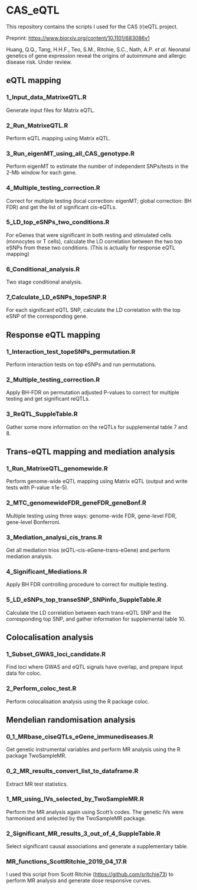 # CAS_eQTL
This repository contains the scripts I used for the CAS (r)eQTL project. 

Preprint: https://www.biorxiv.org/content/10.1101/683086v1

Huang, Q.Q., Tang, H.H.F., Teo, S.M., Ritchie, S.C., Nath, A.P. *et al*. Neonatal genetics of gene expression reveal the origins of autoimmune and allergic disease risk. Under review. 

## eQTL mapping
###	1_Input_data_MatrixeQTL.R
Generate input files for Matrix eQTL.
###	2_Run_MatrixeQTL.R
Perform eQTL mapping using Matrix eQTL.
###	3_Run_eigenMT_using_all_CAS_genotype.R
Perform eigenMT to estimate the number of independent SNPs/tests in the 2-Mb window for each gene.
###	4_Multiple_testing_correction.R
Correct for multiple testing (local correction: eigenMT; global correction: BH FDR) and get the list of significant cis-eQTLs.
###	5_LD_top_eSNPs_two_conditions.R
For eGenes that were significant in both resting and stimulated cells (monocytes or T cells), calculate the LD correlation between the two top eSNPs from these two conditions. (This is actually for response eQTL mapping)
###	6_Conditional_analysis.R
Two stage conditional analysis.
###	7_Calculate_LD_eSNPs_topeSNP.R
For each significant eQTL SNP, calculate the LD correlation with the top eSNP of the corresponding gene.

## Response eQTL mapping
###	1_Interaction_test_topeSNPs_permutation.R
Perform interaction tests on top eSNPs and run permutations.
###	2_Multiple_testing_correction.R
Apply BH-FDR on permutation adjusted P-values to correct for multiple testing and get significant reQTLs.
###	3_ReQTL_SuppleTable.R
Gather some more information on the reQTLs for supplemental table 7 and 8.
## Trans-eQTL mapping and mediation analysis
###	1_Run_MatrixeQTL_genomewide.R
Perform genome-wide eQTL mapping using Matrix eQTL (output and write tests with P-value ≤1e-5).
###	2_MTC_genomewideFDR_geneFDR_geneBonf.R
Multiple testing using three ways: genome-wide FDR, gene-level FDR, gene-level Bonferroni.
###	3_Mediation_analysi_cis_trans.R
Get all mediation trios (eQTL–cis-eGene–trans-eGene) and perform mediation analysis.
###	4_Significant_Mediations.R
Apply BH FDR controlling procedure to correct for multiple testing.
###	5_LD_eSNPs_top_transeSNP_SNPinfo_SuppleTable.R
Calculate the LD correlation between each trans-eQTL SNP and the corresponding top SNP, and gather information for supplemental table 10.

## Colocalisation analysis
###	1_Subset_GWAS_loci_candidate.R
Find loci where GWAS and eQTL signals have overlap, and prepare input data for coloc.
###	2_Perform_coloc_test.R
Perform colocalisation analysis using the R package coloc.

## Mendelian randomisation analysis
###	0_1_MRbase_ciseQTLs_eGene_immunediseases.R
Get genetic instrumental variables and perform MR analysis using the R package TwoSampleMR.
###	0_2_MR_results_convert_list_to_dataframe.R
Extract MR test statistics.
###	1_MR_using_IVs_selected_by_TwoSampleMR.R
Perform the MR analysis again using Scott’s codes. The genetic IVs were harmonised and selected by the TwoSampleMR package.
###	2_Significant_MR_results_3_out_of_4_SuppleTable.R
Select significant causal associations and generate a supplementary table.
###	MR_functions_ScottRitchie_2019_04_17.R
I used this script from Scott Ritchie (https://github.com/sritchie73) to perform MR analysis and generate dose responsive curves.
